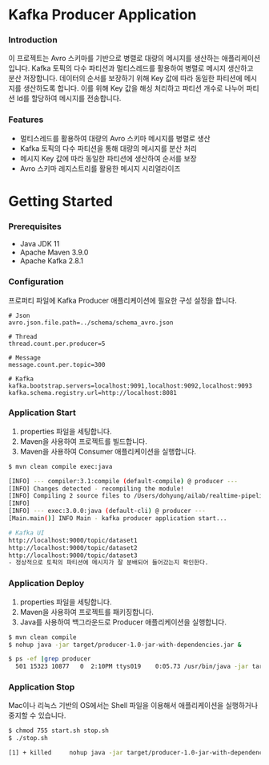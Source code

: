 
# Kafka Producer Application

### Introduction
이 프로젝트는 Avro 스키마를 기반으로 병렬로 대량의 메시지를 생산하는 애플리케이션입니다.
Kafka 토픽의 다수 파티션과 멀티스레드를 활용하여 병렬로 메시지 생산하고 분산 저장합니다.
데이터의 순서를 보장하기 위해 Key 값에 따라 동일한 파티션에 메시지를 생산하도록 합니다.
이를 위해 Key 값을 해싱 처리하고 파티션 개수로 나누어 파티션 Id를 할당하여 메시지를 전송합니다. 

### Features
- 멀티스레드를 활용하여 대량의 Avro 스키마 메시지를 병렬로 생산
- Kafka 토픽의 다수 파티션을 통해 대량의 메시지를 분산 처리
- 메시지 Key 값에 따라 동일한 파티션에 생산하여 순서를 보장
- Avro 스키마 레지스트리를 활용한 메시지 시리얼라이즈

# Getting Started
### Prerequisites
- Java JDK 11
- Apache Maven 3.9.0
- Apache Kafka 2.8.1


### Configuration
프로퍼티 파일에 Kafka Producer 애플리케이션에 필요한 구성 설정을 합니다.
```properties
# Json
avro.json.file.path=../schema/schema_avro.json

# Thread
thread.count.per.producer=5

# Message
message.count.per.topic=300

# Kafka
kafka.bootstrap.servers=localhost:9091,localhost:9092,localhost:9093
kafka.schema.registry.url=http://localhost:8081

```

### Application Start
1. properties 파일을 세팅합니다.
2. Maven을 사용하여 프로젝트를 빌드합니다.
3. Maven을 사용하여 Consumer 애플리케이션을 실행합니다.
```bash
$ mvn clean compile exec:java

[INFO] --- compiler:3.1:compile (default-compile) @ producer ---
[INFO] Changes detected - recompiling the module!
[INFO] Compiling 2 source files to /Users/dohyung/ailab/realtime-pipeline/02-producer/target/classes
[INFO] 
[INFO] --- exec:3.0.0:java (default-cli) @ producer ---
[Main.main()] INFO Main - kafka producer application start...

# Kafka UI
http://localhost:9000/topic/dataset1
http://localhost:9000/topic/dataset2
http://localhost:9000/topic/dataset3
- 정상적으로 토픽의 파티션에 메시지가 잘 분배되어 들어갔는지 확인한다.
```

### Application Deploy
1. properties 파일을 세팅합니다.
2. Maven을 사용하여 프로젝트를 패키징합니다.
3. Java를 사용하여 백그라운드로 Producer 애플리케이션을 실행합니다.
```bash
$ mvn clean compile
$ nohup java -jar target/producer-1.0-jar-with-dependencies.jar &

$ ps -ef |grep producer
  501 15323 10877   0  2:10PM ttys019    0:05.73 /usr/bin/java -jar target/producer-1.0-jar-with-dependencies.jar

```

### Application Stop
Mac이나 리눅스 기반의 OS에서는 Shell 파일을 이용해서 애플리케이션을 실행하거나 중지할 수 있습니다.
```bash
$ chmod 755 start.sh stop.sh
$ ./stop.sh

[1] + killed     nohup java -jar target/producer-1.0-jar-with-dependencies.jar
```

